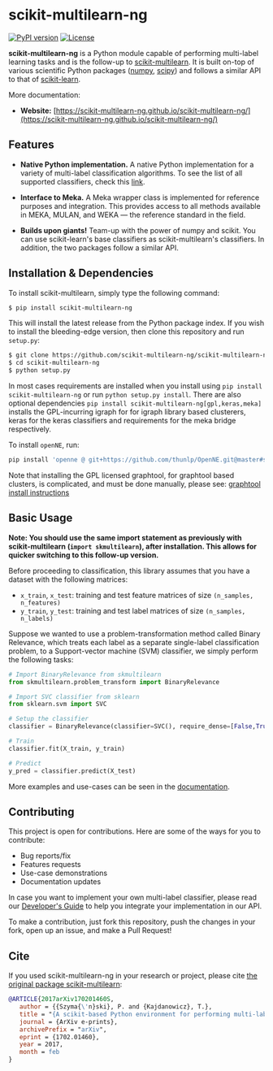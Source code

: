 # scikit-multilearn-ng

[![PyPI version](https://badge.fury.io/py/scikit-multilearn-ng.svg)](https://badge.fury.io/py/scikit-multilearn-ng)
[![License](https://img.shields.io/badge/License-BSD%202--Clause-orange.svg)](https://opensource.org/licenses/BSD-2-Clause)

__scikit-multilearn-ng__ is a Python module capable of performing multi-label
learning tasks and is the follow-up to [scikit-multilearn](https://github.com/scikit-multilearn/scikit-multilearn).
It is built on-top of various scientific Python packages
([numpy](http://www.numpy.org/), [scipy](https://www.scipy.org/)) and
follows a similar API to that of [scikit-learn](http://scikit-learn.org/).

More documentation:

- __Website:__ [https://scikit-multilearn-ng.github.io/scikit-multilearn-ng/](https://scikit-multilearn-ng.github.io/scikit-multilearn-ng/)


## Features

- __Native Python implementation.__ A native Python implementation for a variety of multi-label classification algorithms. To see the list of all supported classifiers, check this [link](http://scikit.ml/#classifiers).

- __Interface to Meka.__ A Meka wrapper class is implemented for reference purposes and integration. This provides access to all methods available in MEKA, MULAN, and WEKA &mdash; the reference standard in the field.

- __Builds upon giants!__ Team-up with the power of numpy and scikit. You can use scikit-learn's base classifiers as scikit-multilearn's classifiers. In addition, the two packages follow a similar API.

## Installation & Dependencies

To install scikit-multilearn, simply type the following command:

```bash
$ pip install scikit-multilearn-ng
```

This will install the latest release from the Python package index. If you
wish to install the bleeding-edge version, then clone this repository and
run `setup.py`:

```bash
$ git clone https://github.com/scikit-multilearn-ng/scikit-multilearn-ng.git
$ cd scikit-multilearn-ng
$ python setup.py
```

In most cases requirements are installed when you install using `pip install scikit-multilearn-ng` or run `python setup.py install`. There are also optional dependencies `pip install scikit-multilearn-ng[gpl,keras,meka]` installs the GPL-incurring igraph for for igraph library based clusterers, keras for the keras classifiers and requirements for the meka bridge respectively.

To install `openNE`, run:

```bash
pip install 'openne @ git+https://github.com/thunlp/OpenNE.git@master#subdirectory=src'
```

Note that installing the GPL licensed graphtool, for graphtool based clusters, is complicated, and must be done manually, please see: [graphtool install instructions](https://git.skewed.de/count0/graph-tool/wikis/installation-instructions)

## Basic Usage

**Note: You should use the same import statement as previously with scikit-multilearn (`import skmultilearn`), after installation. This allows for quicker switching to this follow-up version.**

Before proceeding to classification,  this library assumes that you have
a dataset with the following matrices:

- `x_train`, `x_test`: training and test feature matrices of size `(n_samples, n_features)`
- `y_train`, `y_test`: training and test label matrices of size `(n_samples, n_labels)`

Suppose we wanted to use a problem-transformation method called Binary
Relevance, which treats each label as a separate single-label classification
problem, to a Support-vector machine (SVM) classifier, we simply perform
the following tasks:

```python
# Import BinaryRelevance from skmultilearn
from skmultilearn.problem_transform import BinaryRelevance

# Import SVC classifier from sklearn
from sklearn.svm import SVC

# Setup the classifier
classifier = BinaryRelevance(classifier=SVC(), require_dense=[False,True])

# Train
classifier.fit(X_train, y_train)

# Predict
y_pred = classifier.predict(X_test)
```

More examples and use-cases can be seen in the 
[documentation](https://scikit-multilearn-ng.github.io/scikit-multilearn-ng/_static/example_usage.html).

## Contributing

This project is open for contributions. Here are some of the ways for
you to contribute:

- Bug reports/fix
- Features requests
- Use-case demonstrations
- Documentation updates

In case you want to implement your own multi-label classifier, please 
read our [Developer's Guide](http://scikit.ml/api/base.html) to help
you integrate your implementation in our API.

To make a contribution, just fork this repository, push the changes
in your fork, open up an issue, and make a Pull Request!

## Cite

If you used scikit-multilearn-ng in your research or project, please
cite [the original package scikit-multilearn](https://arxiv.org/abs/1702.01460):

```bibtex
@ARTICLE{2017arXiv170201460S,
   author = {{Szyma{\'n}ski}, P. and {Kajdanowicz}, T.},
   title = "{A scikit-based Python environment for performing multi-label classification}",
   journal = {ArXiv e-prints},
   archivePrefix = "arXiv",
   eprint = {1702.01460},
   year = 2017,
   month = feb
}
```
